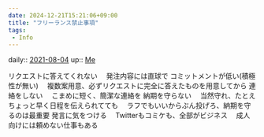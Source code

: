 ```yaml
---
date: 2024-12-21T15:21:06+09:00
title: "フリーランス禁止事項"
tags:
 - Info
---
```


daily:: [2021-08-04](/Daily_Note/2021-08-04.md)
up:: [Me](Bar/Novel/Chaos/Me.md)

リクエストに答えてくれない
　発注内容には直球で
コミットメントが低い(積極性が無い)
　複数案用意、必ずリクエストに完全に答えたものを用意してから
連絡をしない
　こまめに短く、簡潔な連絡を
納期を守らない
　当然守れ、たとえちょっと早く日程を伝えられてても
　ラフでもいいからぶん投げろ、納期を守るのは最重要
発言に気をつける
　Twitterもコミケも、全部がビジネス
　成人向けには頼めない仕事もある